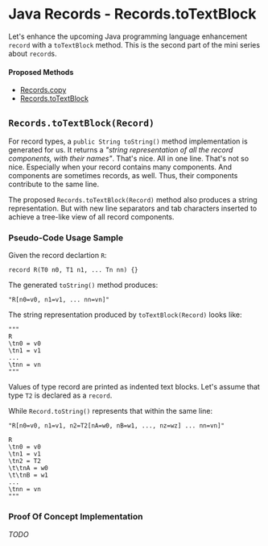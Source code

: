 # Java Records - Records.toTextBlock

Let's enhance the upcoming Java programming language enhancement `record` with a `toTextBlock` method.
This is the second part of the mini series about `record`s.

#### Proposed Methods

- [Records.copy](2020-05-05-records-copy.md)
- [Records.toTextBlock](2020-05-06-records-toTextBlock.md)

## `Records.toTextBlock(Record)`

For record types, a `public String toString()` method implementation is generated for us.
It returns a _"string representation of all the record components, with their names"_.
That's nice.
All in one line.
That's not so nice.
Especially when your record contains many components.
And components are sometimes records, as well.
Thus, their components contribute to the same line.

The proposed `Records.toTextBlock(Record)` method also produces a string representation.
But with new line separators and tab characters inserted to achieve a tree-like view of all record components.

### Pseudo-Code Usage Sample

Given the record declartion `R`:
```
record R(T0 n0, T1 n1, ... Tn nn) {}
```

The generated `toString()` method produces:
```
"R[n0=v0, n1=v1, ... nn=vn]"
```

The string representation produced by `toTextBlock(Record)` looks like:
```
""" 
R
\tn0 = v0
\tn1 = v1
...
\tnn = vn
"""
```

Values of type record are printed as indented text blocks.
Let's assume that type `T2` is declared as a `record`.

While `Record.toString()` represents that within the same line:

```
"R[n0=v0, n1=v1, n2=T2[nA=w0, nB=w1, ..., nz=wz] ... nn=vn]"
```

```
R
\tn0 = v0
\tn1 = v1
\tn2 = T2
\t\tnA = w0
\t\tnB = w1
...
\tnn = vn
"""
```

### Proof Of Concept Implementation

_TODO_
